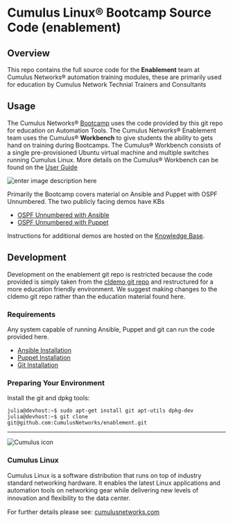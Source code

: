 # Cumulus Linux® Bootcamp Source Code (enablement)


## Overview

This repo contains the full source code for the **Enablement** team at Cumulus Networks® automation training modules, these are primarily used for education by Cumulus Network Technial Trainers and Consultants

## Usage

The Cumulus Networks® [Bootcamp](http://cumulusnetworks.com/training-and-services/) uses the code provided by this git repo for education on Automation Tools.  The Cumulus Networks® Enablement team uses the Cumulus® **Workbench** to give students the ability to gets hand on training during Bootcamps. The Cumulus® Workbench consists of a single pre-provisioned Ubuntu virtual machine and multiple switches running Cumulus Linux.  More details on the Cumulus® Workbench can be found on the [User Guide](https://support.cumulusnetworks.com/hc/en-us/articles/203005993-Cumulus-Workbench-User-Guide)

![enter image description here](https://support.cumulusnetworks.com/hc/en-us/article_attachments/201165908/figure1.png)

Primarily the Bootcamp covers material on Ansible and Puppet with OSPF Unnumbered.  The two publicly facing demos have KBs
 
 - [OSPF Unnumbered with Ansible](https://support.cumulusnetworks.com/hc/en-us/articles/202110186)
 - [OSPF Unnumbered with Puppet](https://support.cumulusnetworks.com/hc/en-us/articles/202543888-Demo-OSPF-Unnumbered-Using-Puppet-in-the-Cumulus-Workbench)
 
Instructions for additional demos are hosted on the [Knowledge Base](https://support.cumulusnetworks.com/hc/en-us/sections/200398866-Demos-and-Training).

## Development

Development on the enablement git repo is restricted because the code provided is simply taken from the [cldemo git repo](https://github.com/cumulusnetworks/cldemo) and restructured for a more education friendly environment.  We suggest making changes to the cldemo git repo rather than the education material found here.

### Requirements

Any system capable of running Ansible, Puppet and git can run the code provided here.

 - [Ansible Installation](http://docs.ansible.com/intro_installation.html)
 - [Puppet Installation](https://docs.puppetlabs.com/guides/install_puppet/pre_install.html)
 - [Git Installation](http://git-scm.com/book/en/v2/Getting-Started-Installing-Git)

### Preparing Your Environment

Install the git and dpkg tools:

	julia@devhost:~$ sudo apt-get install git apt-utils dpkg-dev
	julia@devhost:~$ git clone git@github.com:CumulusNetworks/enablement.git
	
---

![Cumulus icon](http://cumulusnetworks.com/static/cumulus/img/logo_2014.png)

### Cumulus Linux

Cumulus Linux is a software distribution that runs on top of industry standard networking hardware. It enables the latest Linux applications and automation tools on networking gear while delivering new levels of innovation and ﬂexibility to the data center.

For further details please see: [cumulusnetworks.com](http://www.cumulusnetworks.com)
